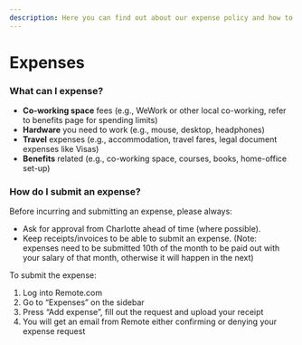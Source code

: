 ```yaml
---
description: Here you can find out about our expense policy and how to hand in expenses.
---
```


# Expenses

### What can I expense?

* **Co-working space** fees (e.g., WeWork or other local co-working, refer to benefits page for spending limits)
* **Hardware** you need to work (e.g., mouse, desktop, headphones)
* **Travel** expenses (e.g., accommodation, travel fares, legal document expenses like Visas)
* **Benefits** related (e.g., co-working space, courses, books, home-office set-up)

### How do I submit an expense?

Before incurring and submitting an expense, please always:

* Ask for approval from Charlotte ahead of time (where possible).&#x20;
* Keep receipts/invoices to be able to submit an expense. (Note: expenses need to be submitted 10th of the month to be paid out with your salary of that month, otherwise it will happen in the next)

To submit the expense:&#x20;

1. Log into Remote.com
2. Go to “Expenses” on the sidebar
3. Press “Add expense”, fill out the request and upload your receipt
4. You will get an email from Remote either confirming or denying your expense request
